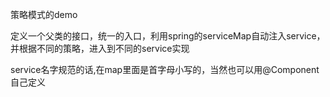 策略模式的demo

定义一个父类的接口，统一的入口，利用spring的serviceMap自动注入service，并根据不同的策略，进入到不同的service实现

service名字规范的话,在map里面是首字母小写的，当然也可以用@Component自己定义
